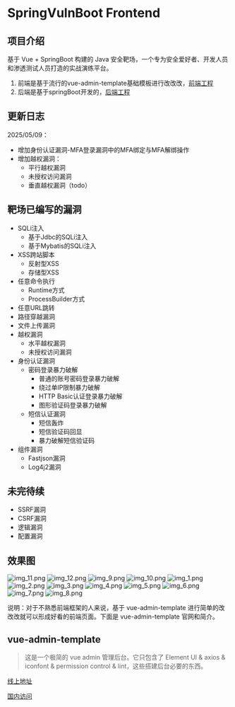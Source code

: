 # SpringVulnBoot Frontend

## 项目介绍

基于 Vue + SpringBoot 构建的 Java 安全靶场，一个专为安全爱好者、开发人员和渗透测试人员打造的实战演练平台。

1. 前端是基于流行的vue-admin-template基础模板进行改改改，[前端工程](https://github.com/bansh2eBreak/SpringVulnBoot-frontend)
2. 后端是基于springBoot开发的，[后端工程](https://github.com/bansh2eBreak/SpringVulnBoot-backend)

## 更新日志

2025/05/09：

- 增加身份认证漏洞-MFA登录漏洞中的MFA绑定与MFA解绑操作
- 增加越权漏洞：
  - 平行越权漏洞
  - 未授权访问漏洞
  - 垂直越权漏洞（todo）

## 靶场已编写的漏洞

- SQLi注入
  - 基于Jdbc的SQLi注入
  - 基于Mybatis的SQLi注入
- XSS跨站脚本
  - 反射型XSS
  - 存储型XSS
- 任意命令执行
  - Runtime方式
  - ProcessBuilder方式
- 任意URL跳转
- 路径穿越漏洞
- 文件上传漏洞
- 越权漏洞
  - 水平越权漏洞
  - 未授权访问漏洞
- 身份认证漏洞
  - 密码登录暴力破解
    - 普通的账号密码登录暴力破解
    - 绕过单IP限制暴力破解
    - HTTP Basic认证登录暴力破解
    - 图形验证码登录暴力破解
  - 短信认证漏洞
    - 短信轰炸
    - 短信验证码回显
    - 暴力破解短信验证码
- 组件漏洞
  - Fastjson漏洞
  - Log4j2漏洞

## 未完待续

- SSRF漏洞
- CSRF漏洞
- 逻辑漏洞
- 配置漏洞

## 效果图

![img_11.png](images/img_11.png)
![img_12.png](images/img_12.png)
![img_9.png](images/img_9.png)
![img_10.png](images/img_10.png)
![img_1.png](images/img_1.png)
![img_2.png](images/img_2.png)
![img_3.png](images/img_3.png)
![img_4.png](images/img_4.png)
![img_5.png](images/img_5.png)
![img_6.png](images/img_6.png)
![img_7.png](images/img_7.png)
![img_8.png](images/img_8.png)

说明：对于不熟悉前端框架的人来说，基于 vue-admin-template 进行简单的改改改就可以形成好看的前端页面。下面是 vue-admin-template 官网和简介。

## vue-admin-template

> 这是一个极简的 vue admin 管理后台。它只包含了 Element UI & axios & iconfont & permission control & lint，这些搭建后台必要的东西。

[线上地址](http://panjiachen.github.io/vue-admin-template)

[国内访问](https://panjiachen.gitee.io/vue-admin-template)